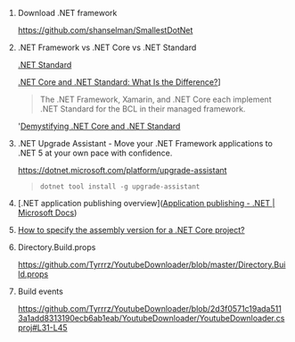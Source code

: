 1. Download .NET framework
   
   https://github.com/shanselman/SmallestDotNet

2. .NET Framework vs .NET Core vs .NET Standard
   
   [.NET Standard](https://docs.microsoft.com/en-us/dotnet/standard/net-standard)
   
   [.NET Core and .NET Standard: What Is the Difference?](https://www.infoq.com/news/2017/10/dotnet-core-standard-difference/)]
   
   > The .NET Framework, Xamarin, and .NET Core each implement .NET  Standard for the BCL in their managed framework.
   
   '[Demystifying .NET Core and .NET Standard](https://docs.microsoft.com/en-us/archive/msdn-magazine/2017/september/net-standard-demystifying-net-core-and-net-standard)

3. .NET Upgrade Assistant - Move your .NET Framework applications to .NET 5 at your own pace with confidence.
   
   https://dotnet.microsoft.com/platform/upgrade-assistant
   
   > ```
   > dotnet tool install -g upgrade-assistant
   > ```

4. [.NET application publishing overview]([Application publishing - .NET | Microsoft Docs](https://docs.microsoft.com/en-us/dotnet/core/deploying/))

5. [How to specify the assembly version for a .NET Core project?](https://stackoverflow.com/questions/58433665/how-to-specify-the-assembly-version-for-a-net-core-project)

6. Directory.Build.props
   
   https://github.com/Tyrrrz/YoutubeDownloader/blob/master/Directory.Build.props

7. Build events
   
   https://github.com/Tyrrrz/YoutubeDownloader/blob/2d3f0571c19ada5113a1add8313190ecb6ab1eab/YoutubeDownloader/YoutubeDownloader.csproj#L31-L45
   
   
